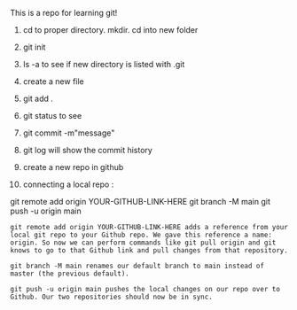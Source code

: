 This is a repo for learning git! 


1. cd to proper directory. mkdir. cd into new folder 
2. git init 
3. ls -a to see if new directory is listed with .git 

4. create a new file 
5. git add . 
6. git status to see 
7. git commit -m"message"
8. git log will show the commit history 

9. create a new repo in github 


10. connecting a local repo : 

git remote add origin YOUR-GITHUB-LINK-HERE
git branch -M main
git push -u origin main

    git remote add origin YOUR-GITHUB-LINK-HERE adds a reference from your local git repo to your Github repo. We gave this reference a name: origin. So now we can perform commands like git pull origin and git knows to go to that Github link and pull changes from that repository.

    git branch -M main renames our default branch to main instead of master (the previous default).

    git push -u origin main pushes the local changes on our repo over to Github. Our two repositories should now be in sync.